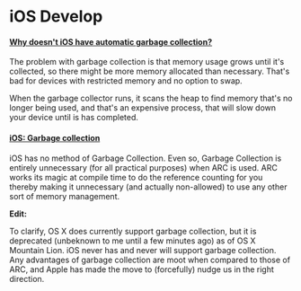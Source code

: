 # iOS Develop

#### [Why doesn't iOS have automatic garbage collection?](https://stackoverflow.com/a/6385380)

The problem with garbage collection is that memory usage grows until it's collected, so there might be more memory allocated than necessary. That's bad for devices with restricted memory and no option to swap.

When the garbage collector runs, it scans the heap to find memory that's no longer being used, and that's an expensive process, that will slow down your device until is has completed.

#### [iOS: Garbage collection](https://stackoverflow.com/questions/12811767/ios-garbage-collection)

iOS has no method of Garbage Collection. Even so, Garbage Collection is entirely unnecessary (for all practical purposes) when ARC is used. ARC works its magic at compile time to do the reference counting for you thereby making it unnecessary (and actually non-allowed) to use any other sort of memory management.

**Edit:**

To clarify, OS X does currently support garbage collection, but it is deprecated (unbeknown to me until a few minutes ago) as of OS X Mountain Lion. iOS never has and never will support garbage collection. Any advantages of garbage collection are moot when compared to those of ARC, and Apple has made the move to (forcefully) nudge us in the right direction.

